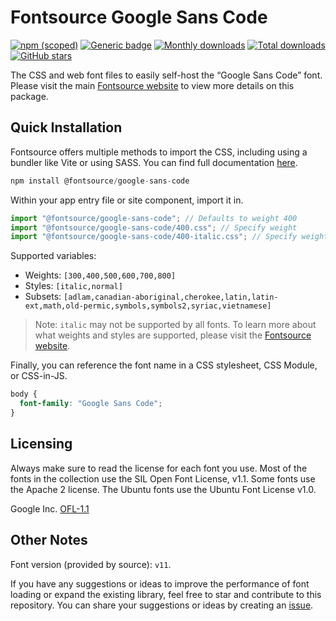 # Fontsource Google Sans Code

[![npm (scoped)](https://img.shields.io/npm/v/@fontsource/google-sans-code?color=brightgreen)](https://www.npmjs.com/package/@fontsource/google-sans-code) [![Generic badge](https://img.shields.io/badge/fontsource-passing-brightgreen)](https://github.com/fontsource/fontsource) [![Monthly downloads](https://badgen.net/npm/dm/@fontsource/google-sans-code)](https://github.com/fontsource/fontsource) [![Total downloads](https://badgen.net/npm/dt/@fontsource/google-sans-code)](https://github.com/fontsource/fontsource) [![GitHub stars](https://img.shields.io/github/stars/fontsource/fontsource.svg?style=social&label=Star)](https://github.com/fontsource/fontsource/stargazers)

The CSS and web font files to easily self-host the “Google Sans Code” font. Please visit the main [Fontsource website](https://fontsource.org/fonts/google-sans-code) to view more details on this package.

## Quick Installation

Fontsource offers multiple methods to import the CSS, including using a bundler like Vite or using SASS. You can find full documentation [here](https://fontsource.org/docs/getting-started/introduction).

```javascript
npm install @fontsource/google-sans-code
```

Within your app entry file or site component, import it in.

```javascript
import "@fontsource/google-sans-code"; // Defaults to weight 400
import "@fontsource/google-sans-code/400.css"; // Specify weight
import "@fontsource/google-sans-code/400-italic.css"; // Specify weight and style
```

Supported variables:
- Weights: `[300,400,500,600,700,800]`
- Styles: `[italic,normal]`
- Subsets: `[adlam,canadian-aboriginal,cherokee,latin,latin-ext,math,old-permic,symbols,symbols2,syriac,vietnamese]`

> Note: `italic` may not be supported by all fonts. To learn more about what weights and styles are supported, please visit the [Fontsource website](https://fontsource.org/fonts/google-sans-code).

Finally, you can reference the font name in a CSS stylesheet, CSS Module, or CSS-in-JS.

```css
body {
  font-family: "Google Sans Code";
}
```

## Licensing
Always make sure to read the license for each font you use. Most of the fonts in the collection use the SIL Open Font License, v1.1. Some fonts use the Apache 2 license. The Ubuntu fonts use the Ubuntu Font License v1.0.

Google Inc.
[OFL-1.1](http://scripts.sil.org/OFL)

## Other Notes
Font version (provided by source): `v11`.

If you have any suggestions or ideas to improve the performance of font loading or expand the existing library, feel free to star and contribute to this repository. You can share your suggestions or ideas by creating an [issue](https://github.com/fontsource/fontsource/issues).